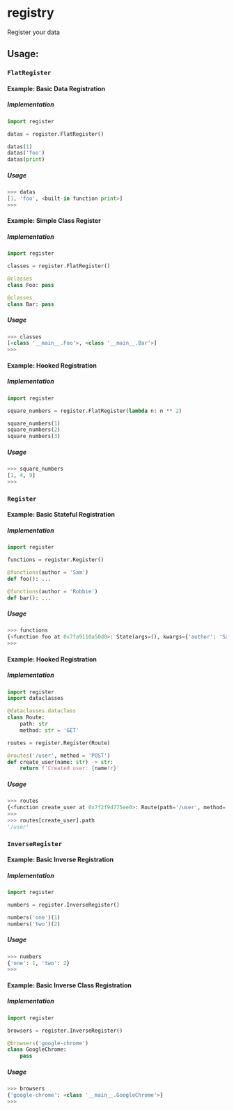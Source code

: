# registry
Register your data

## Usage:

### `FlatRegister`

#### Example: Basic Data Registration

##### Implementation
```python
import register

datas = register.FlatRegister()

datas(1)
datas('foo')
datas(print)
```

##### Usage
```python
>>> datas
[1, 'foo', <built-in function print>]
>>>
```

#### Example: Simple Class Register

##### Implementation
```python
import register

classes = register.FlatRegister()

@classes
class Foo: pass

@classes
class Bar: pass
```

##### Usage
```python
>>> classes
[<class '__main__.Foo'>, <class '__main__.Bar'>]
>>>
```

#### Example: Hooked Registration

##### Implementation
```python
import register

square_numbers = register.FlatRegister(lambda n: n ** 2)

square_numbers(1)
square_numbers(2)
square_numbers(3)
```

##### Usage
```python
>>> square_numbers
[1, 4, 9]
>>>
```

### `Register`

#### Example: Basic Stateful Registration

##### Implementation
```python
import register

functions = register.Register()

@functions(author = 'Sam')
def foo(): ...

@functions(author = 'Robbie')
def bar(): ...
```

##### Usage
```python
>>> functions
{<function foo at 0x7fa9110a50d0>: State(args=(), kwargs={'author': 'Sam'}), <function bar at 0x7fa9110a5160>: State(args=(), kwargs={'author': 'Robbie'})}
>>>
```

#### Example: Hooked Registration

##### Implementation
```python
import register
import dataclasses

@dataclasses.dataclass
class Route:
    path: str
    method: str = 'GET'

routes = register.Register(Route)

@routes('/user', method = 'POST')
def create_user(name: str) -> str:
    return f'Created user: {name!r}'
```

##### Usage
```python
>>> routes
{<function create_user at 0x7f2f9d775ee0>: Route(path='/user', method='POST')}
>>>
>>> routes[create_user].path
'/user'
```

### `InverseRegister`

#### Example: Basic Inverse Registration

##### Implementation
```python
import register

numbers = register.InverseRegister()

numbers('one')(1)
numbers('two')(2)
```

##### Usage
```python
>>> numbers
{'one': 1, 'two': 2}
>>>
```

#### Example: Basic Inverse Class Registration

##### Implementation
```python
import register

browsers = register.InverseRegister()

@browsers('google-chrome')
class GoogleChrome:
    pass
```

##### Usage
```python
>>> browsers
{'google-chrome': <class '__main__.GoogleChrome'>}
>>>
```
